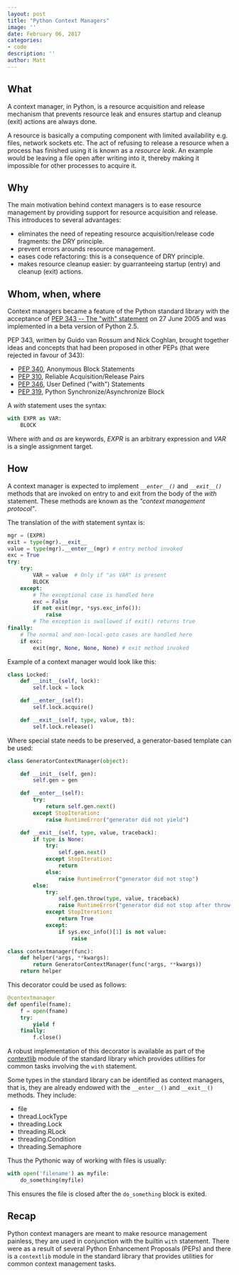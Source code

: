 ```yaml
---
layout: post
title: "Python Context Managers"
image: ''
date: February 06, 2017
categories:
- code
description: ''
author: Matt
---
```


## What

A context manager, in Python, is a resource  acquisition and release mechanism that prevents
resource leak and ensures startup and cleanup (exit) actions are always  done.

A resource is basically a computing component with limited availability e.g. files, network sockets
etc. The act of refusing to release a resource when a process has finished using it is known as a
*resource leak*. An example would be leaving a file open after writing into it, thereby making it
impossible for other processes to acquire it.


## Why

The main motivation behind context managers is to ease resource management by providing support
for resource acquisition and release. This introduces to several advantages:

* eliminates the need of repeating resource acquisition/release code fragments: the DRY
      principle.
* prevent errors arounds resource management.
* eases code refactoring: this is a consequence of DRY principle.
* makes resource cleanup easier: by guarranteeing startup (entry) and cleanup (exit) actions.


## Whom, when, where

Context managers became a feature of the Python standard library with the  acceptance of [PEP 343 --
The "with" statement](https://www.python.org/dev/peps/pep-0343/) on 27 June 2005 and was implemented in a beta version of Python 2.5.

PEP 343, written by Guido van Rossum and Nick Coghlan, brought together ideas and concepts that had
been proposed in other PEPs (that were rejected in favour of 343):

* [PEP 340](https://www.python.org/dev/peps/pep-0340/), Anonymous Block Statements
* [PEP 310](https://www.python.org/dev/peps/pep-0310/), Reliable Acquisition/Release Pairs
* [PEP 346](https://www.python.org/dev/peps/pep-0346/), User Defined ("with") Statements
* [PEP 319](https://www.python.org/dev/peps/pep-0319/), Python Synchronize/Asynchronize Block

A *with* statement uses the syntax:

```python
with EXPR as VAR:
    BLOCK
```

Where _with_ and _as_ are keywords, _EXPR_ is an arbitrary expression and _VAR_ is a single
assignment target.


## How

A context manager is expected to implement *`__enter__()`* and *`__exit__()`* methods that are invoked on
entry to and exit from the body of the *with* statement. These methods are known as the _"context
management protocol"_.

The translation of the *with* statement syntax is:

```python
mgr = (EXPR)
exit = type(mgr).__exit__
value = type(mgr).__enter__(mgr) # entry method invoked
exc = True
try:
    try:
        VAR = value  # Only if "as VAR" is present
        BLOCK
    except:
        # The exceptional case is handled here
        exc = False
        if not exit(mgr, *sys.exc_info()):
            raise
        # The exception is swallowed if exit() returns true
finally:
    # The normal and non-local-goto cases are handled here
    if exc:
        exit(mgr, None, None, None) # exit method invoked
```

Example of a context manager would look like this:

```python
class Locked:
    def __init__(self, lock):
        self.lock = lock

    def __enter__(self):
        self.lock.acquire()

    def __exit__(self, type, value, tb):
        self.lock.release()
```

Where special state needs to be preserved, a generator-based template can be used:

```python
class GeneratorContextManager(object):

    def __init__(self, gen):
        self.gen = gen

    def __enter__(self):
        try:
            return self.gen.next()
        except StopIteration:
            raise RuntimeError("generator did not yield")

    def __exit__(self, type, value, traceback):
        if type is None:
            try:
                self.gen.next()
            except StopIteration:
                return
            else:
                raise RuntimeError("generator did not stop")
        else:
            try:
                self.gen.throw(type, value, traceback)
                raise RuntimeError("generator did not stop after throw()")
            except StopIteration:
                return True
            except:
                if sys.exc_info()[1] is not value:
                    raise

class contextmanager(func):
    def helper(*args, **kwargs):
        return GeneratorContextManager(func(*args, **kwargs))
    return helper
```

This decorator could be used as follows:

```python
@contextmanager
def openfile(fname):
    f = open(fname)
    try:
        yield f
    finally:
        f.close()
```

A robust implementation of this decorator is available as part of the [contextlib](https://docs.python.org/3/library/contextlib.html)
module of the standard library which provides utilities for common tasks involving the `with` statement.

Some types in the standard library can be identified as context managers, that is, they are already
endowed with the `__enter__()` and `__exit__()` methods. They include:

- file
- thread.LockType
- threading.Lock
- threading.RLock
- threading.Condition
- threading.Semaphore

Thus the Pythonic way of working with files is usually:

```python
with open('filename') as myfile:
    do_something(myfile)
```
This ensures the file is closed after the `do_something` block is exited.


## Recap

Python context managers are meant to make resource management painless, they are used in conjunction with the builtin `with` statement. There were as a result of several Python Enhancement Proposals (PEPs) and there is a `contextlib` module in the standard library that provides utilities for common context management tasks.
